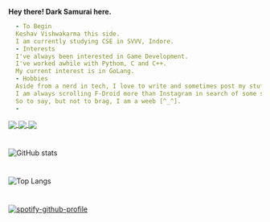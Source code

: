 <b>Hey there! Dark Samurai here.</b>
```yaml
  - To Begin
  Keshav Vishwakarma this side.
  I am currently studying CSE in SVVV, Indore.
  - Interests
  I've always been interested in Game Development.
  I've worked awhile with Pythom, C and C++.
  My current interest is in GoLang.
  - Hobbies
  Aside from a nerd in tech, I love to write and sometimes post my stuff.
  I am always scrolling F-Droid more than Instagram in search of some stupid app to try out.
  So to say, but not to brag, I am a weeb [^_^].
  - 
```
<a href="https://www.linkedin.com/in/keshav-vishwakarma-285655259/">
  <img heigh="50" align="center" src="https://img.shields.io/badge/linkedin-%230077B5.svg?style=for-the-badge&logo=linkedin&logoColor=white"/>
</a>
<a href="https://medium.com/@darksamurai">
  <img heigh="50" align="center" src="https://img.shields.io/badge/Medium-12100E?style=for-the-badge&logo=medium&logoColor=white"/>
</a>
<a href="http://linktr.ee/depressionsensei">
  <img heigh="50" align="center" src="https://img.shields.io/badge/linktree-1de9b6?style=for-the-badge&logo=linktree&logoColor=white"/>
</a>

#
![GitHub stats](https://github-readme-stats.vercel.app/api?username=ninja7-bot&show_icons=true&theme=radical)
#
![Top Langs](https://github-readme-stats.vercel.app/api/top-langs/?username=ninja7-bot&layout=compact)
#
[![spotify-github-profile](https://spotify-github-profile.vercel.app/api/view?uid=ujg8ocqdv7o0uby7lku5ydyf7&cover_image=true&theme=default&show_offline=false&background_color=121212&interchange=false&bar_color=53b14f&bar_color_cover=true)](https://spotify-github-profile.vercel.app/api/view?uid=ujg8ocqdv7o0uby7lku5ydyf7&redirect=true)
